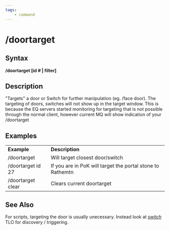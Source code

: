 ```yaml
---
tags:
    - command
---
```

# /doortarget

## Syntax

**/doortarget [id \# \| filter]**

## Description

"Targets" a door or Switch for further manipulation (eg. /face door). The targeting of doors, switches will not show up in the target window. This is because the EQ servers started monitoring for targeting that is not possible through the normal client, however current MQ will show indication of your /doortarget

## Examples

|  |  |
| :--- | :--- |
| **Example** | **Description** |
| /doortarget | Will target closest door/switch |
| /doortarget id 27 | If you are in PoK will target the portal stone to Rathemtn |
| /doortarget clear | Clears current doortarget |

## See Also

For scripts, targeting the door is usually unecessary.  Instead look at [_switch_](../data-types/datatype-switch.md) TLO for discovery / triggering.
